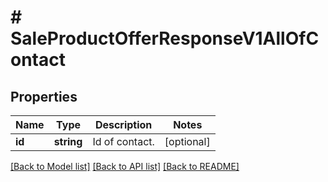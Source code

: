 # # SaleProductOfferResponseV1AllOfContact

## Properties

Name | Type | Description | Notes
------------ | ------------- | ------------- | -------------
**id** | **string** | Id of contact. | [optional]

[[Back to Model list]](../../README.md#models) [[Back to API list]](../../README.md#endpoints) [[Back to README]](../../README.md)
